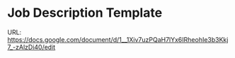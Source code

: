 # Job Description Template

URL: https://docs.google.com/document/d/1__1Xiv7uzPQaH7lYx6IRheohIe3b3Kkj7_-zAlzDi40/edit

